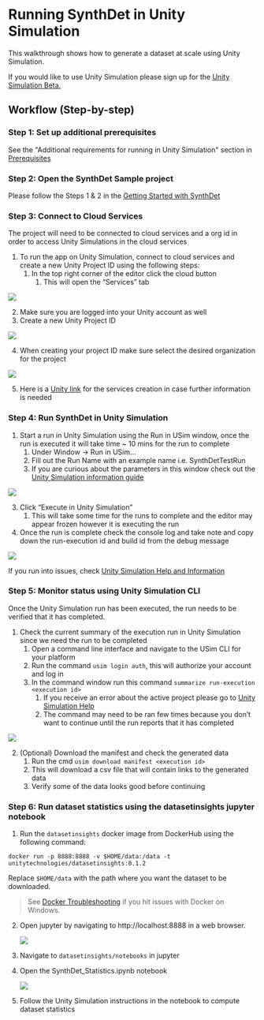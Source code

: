# Running SynthDet in Unity Simulation

This walkthrough shows how to generate a dataset at scale using Unity Simulation.

If you would like to use Unity Simulation please sign up for the [Unity Simulation Beta.](https://unity.com/products/simulation)

## Workflow (Step-by-step)

### Step 1: Set up additional prerequisites
See the "Additional requirements for running in Unity Simulation" section in [Prerequisites](Prerequisites.md)

### Step 2: Open the SynthDet Sample project
Please follow the Steps 1 & 2 in the [Getting Started with SynthDet](GettingStartedSynthDet.md)

### Step 3: Connect to Cloud Services
The project will need to be connected to cloud services and a org id in order to access Unity Simulations in the cloud services

1. To run the app on Unity Simulation, connect to cloud services and create a new Unity Project ID using the following steps:
    1. In the top right corner of the editor click the cloud button
        1. This will open the “Services” tab

<img src="images/OpenCloudServices.png" align="middle"/>

2. Make sure you are logged into your Unity account as well
3. Create a new Unity Project ID

<img src="images/CreateNewUnityProjectID.png" align="middle"/>

4. When creating your project ID make sure select the desired organization for the project

<img src="images/UnityProjectIdOrg.PNG" align="middle"/>

5. Here is a [Unity link](https://docs.unity3d.com/Manual/SettingUpProjectServices.html) for the services creation in case further information is needed

### Step 4: Run SynthDet in Unity Simulation

1. Start a run in Unity Simulation using the Run in USim window, once the run is executed it will take time ~ 10 mins for the run to complete
    1. Under Window -> Run in USim…
    2. Fill out the Run Name with an example name i.e. SynthDetTestRun
    3. If you are curious about the parameters in this window check out the [Unity Simulation information guide](UnitySimulationHelpInformation.md)

<img src="images/USimRunWindow.PNG" align="middle"/>

3. Click “Execute in Unity Simulation”
    1. This will take some time for the runs to complete and the editor may appear frozen however it is executing the run
4. Once the run is complete check the console log and take note and copy down the run-execution id and build id from the debug message

<img src="images/NoteExecutionID.PNG" align="middle"/>

If you run into issues, check [Unity Simulation Help and Information](UnitySimulationHelpInformation.md)

### Step 5: Monitor status using Unity Simulation CLI
Once the Unity Simulation run has been executed, the run needs to be verified that it has completed.

1. Check the current summary of the execution run in Unity Simulation since we need the run to be completed
    1. Open a command line interface and navigate to the USim CLI for your platform
    2. Run the command `usim login auth`, this will authorize your account and log in
    3. In the command window run this command `summarize run-execution <execution id>`
        1. If you receive an error about the active project please go to [Unity Simulation Help](UnitySimulationHelpInformation.md)
        2. The command may need to be ran few times because you don’t want to continue until the run reports that it has completed

<img src="images/usimSumExecution.PNG" align="middle"/>

2. (Optional) Download the manifest and check the generated data
    1. Run the cmd `usim download manifest <execution id>`
    2. This will download a csv file that will contain links to the generated data
    3. Verify some of the data looks good before continuing

### Step 6: Run dataset statistics using the datasetinsights jupyter notebook

1. Run the `datasetinsights` docker image from DockerHub using the following command:

```docker run -p 8888:8888 -v $HOME/data:/data -t unitytechnologies/datasetinsights:0.1.2```

Replace `$HOME/data` with the path where you want the dataset to be downloaded.

> See [Docker Troubleshooting](DockerTroubleshooting.md) if you hit issues with Docker on Windows.

2. Open jupyter by navigating to http://localhost:8888 in a web browser.

    <img src="images/jupyterFolder.PNG" align="middle"/>

3. Navigate to `datasetinsights/notebooks` in jupyter
4. Open the SynthDet_Statistics.ipynb notebook

    <img src="images/theaNotebook.PNG" align="middle"/>

5. Follow the Unity Simulation instructions in the notebook to compute dataset statistics
